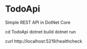 # TodoApi

Simple REST API in DotNet Core

cd TodoApi
dotnet build
dotnet run

curl http://localhost:5219/healthcheck
